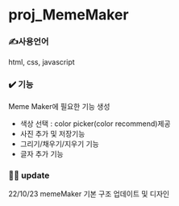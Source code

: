 # proj_MemeMaker

### ✍️사용언어
html, css, javascript

### ✔️ 기능 
Meme Maker에 필요한 기능 생성 
- 색상 선택 : color picker(color recommend)제공 
- 사진 추가 및 저장기능
- 그리기/채우기/지우기 기능
- 글자 추가 기능

### 😶‍🌫️ update
22/10/23 memeMaker 기본 구조 업데이트 및 디자인
